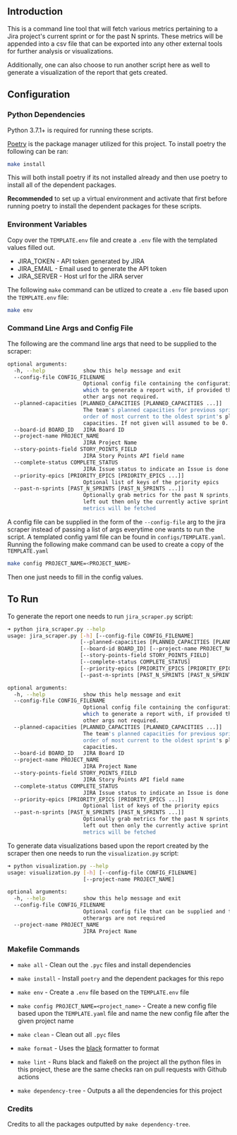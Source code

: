 ## Introduction

This is a command line tool that will
fetch various metrics pertaining to a  Jira project's
current sprint or for the past N sprints. These metrics will be appended into a 
csv file that can be exported into 
any other external tools for further analysis 
or visualizations.

Additionally, one can also choose to run another script here as well to
generate a visualization of the report that gets created.

## Configuration

### Python Dependencies

Python 3.7.1+ is required for running these scripts.

[Poetry](https://python-poetry.org/) is the package manager utilized for this 
project. To install poetry the following can be ran:
```bash
make install
```
This will both install poetry if its not installed already and then use poetry
to install all of the dependent packages. 

**Recommended** to set up a virtual environment and activate that first before 
running poetry to install the dependent packages for these scripts.

### Environment Variables

Copy over the `TEMPLATE.env` file and create
a `.env` file with the templated values filled out.

* JIRA_TOKEN - API token generated by JIRA
* JIRA_EMAIL - Email used to generate the 
  API token
* JIRA_SERVER - Host url for the JIRA server

The following `make` command can be utlized to create a `.env` file based
upon the `TEMPLATE.env` file:
```bash
make env
```

### Command Line Args and Config File

The following are the command line args that need to be supplied to the scraper:
```bash
optional arguments:
  -h, --help            show this help message and exit
  --config-file CONFIG_FILENAME
                        Optional config file containing the configuration by
                        which to generate a report with, if provided then the
                        other args not required.
  --planned-capacities [PLANNED_CAPACITIES [PLANNED_CAPACITIES ...]]
                        The team's planned capacities for previous sprints. In
                        order of most current to the oldest sprint's planned
                        capacities. If not given will assumed to be 0.
  --board-id BOARD_ID   JIRA Board ID
  --project-name PROJECT_NAME
                        JIRA Project Name
  --story-points-field STORY_POINTS_FIELD
                        JIRA Story Points API field name
  --complete-status COMPLETE_STATUS
                        JIRA Issue status to indicate an Issue is done
  --priority-epics [PRIORITY_EPICS [PRIORITY_EPICS ...]]
                        Optional list of keys of the priority epics
  --past-n-sprints [PAST_N_SPRINTS [PAST_N_SPRINTS ...]]
                        Optionally grab metrics for the past N sprints, if
                        left out then only the currently active sprint's
                        metrics will be fetched
```

A config file can be supplied in the form of the `--config-file` arg to the
jira scraper instead of passing a list of args everytime one wants to run the script. 
A templated config yaml file can be found in `configs/TEMPLATE.yaml`. Running
the following make command can be used to create a copy of the `TEMPLATE.yaml`
```bash
make config PROJECT_NAME=<PROJECT_NAME>
```
Then one just needs to fill in the config values.


## To Run

To generate the report one needs to run `jira_scraper.py` script:
```bash
➜ python jira_scraper.py --help
usage: jira_scraper.py [-h] [--config-file CONFIG_FILENAME]
                       [--planned-capacities [PLANNED_CAPACITIES [PLANNED_CAPACITIES ...]]]
                       [--board-id BOARD_ID] [--project-name PROJECT_NAME]
                       [--story-points-field STORY_POINTS_FIELD]
                       [--complete-status COMPLETE_STATUS]
                       [--priority-epics [PRIORITY_EPICS [PRIORITY_EPICS ...]]]
                       [--past-n-sprints [PAST_N_SPRINTS [PAST_N_SPRINTS ...]]]

optional arguments:
  -h, --help            show this help message and exit
  --config-file CONFIG_FILENAME
                        Optional config file containing the configuration by
                        which to generate a report with, if provided then the
                        other args not required.
  --planned-capacities [PLANNED_CAPACITIES [PLANNED_CAPACITIES ...]]
                        The team's planned capacities for previous sprints. In
                        order of most current to the oldest sprint's planned
                        capacities.
  --board-id BOARD_ID   JIRA Board ID
  --project-name PROJECT_NAME
                        JIRA Project Name
  --story-points-field STORY_POINTS_FIELD
                        JIRA Story Points API field name
  --complete-status COMPLETE_STATUS
                        JIRA Issue status to indicate an Issue is done
  --priority-epics [PRIORITY_EPICS [PRIORITY_EPICS ...]]
                        Optional list of keys of the priority epics
  --past-n-sprints [PAST_N_SPRINTS [PAST_N_SPRINTS ...]]
                        Optionally grab metrics for the past N sprints, if
                        left out then only the currently active sprint's
                        metrics will be fetched
```

To generate data visualizations based upon the report created by the scraper then
one needs to run the `visualization.py` script:
```bash
➜ python visualization.py --help
usage: visualization.py [-h] [--config-file CONFIG_FILENAME]
                        [--project-name PROJECT_NAME]

optional arguments:
  -h, --help            show this help message and exit
  --config-file CONFIG_FILENAME
                        Optional config file that can be supplied and then the
                        otherargs are not required
  --project-name PROJECT_NAME
                        JIRA Project Name
```

### Makefile Commands

* `make all` - Clean out the `.pyc` files and install dependencies
* `make install` - Install `poetry` and the dependent packages for this repo
* `make env` - Create a `.env` file based on the `TEMPLATE.env` file
* `make config PROJECT_NAME=<project_name>` - Create a new config file based upon the
  `TEMPLATE.yaml` file and name the new config file after the given project name
* `make clean` - Clean out all `.pyc` files
* `make format` - Uses the [black](https://github.com/psf/black) formatter to format
* `make lint` - Runs black and flake8 on the project
all the python files in this project, these are the same checks ran on pull requests
  with Github actions
  
* `make dependency-tree` - Outputs a all the dependencies for this project

### Credits

Credits to all the packages outputted by `make dependency-tree`.

